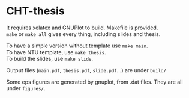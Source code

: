 CHT-thesis
==========
It requires xelatex and GNUPlot to build.  Makefile is provided.  
`make` or `make all` gives every thing, including slides and thesis.

To have a simple version without template use `make main`.  
To have NTU template, use `make thesis`.  
To build the slides, use `make slide`.  

Output files (`main.pdf`, `thesis.pdf`, `slide.pdf`...) are under `build/`

Some eps figures are generated by gnuplot, from .dat files.
They are all under `figures/`.


